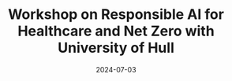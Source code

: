 ---
title: "Workshop on Responsible AI for Healthcare and Net Zero with University of Hull"
date: 2024-07-03
venue: "IIT Madras"
image: "https://images.squarespace-cdn.com/content/v1/5aa96c579772aea9adaa2ef7/62728ff0-bf16-4bcf-b5b4-c9b1bb0d152d/AIinHealthcare_723+%281%29.png"
link: "https://www.responsibleaihull.com/events/responsibleai-chennai"
draft: false
---